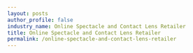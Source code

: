 ```yaml
---
layout: posts 
author_profile: false 
industry_name: Online Spectacle and Contact Lens Retailer
title: Online Spectacle and Contact Lens Retailer
permalink: /online-spectacle-and-contact-lens-retailer
---
```

